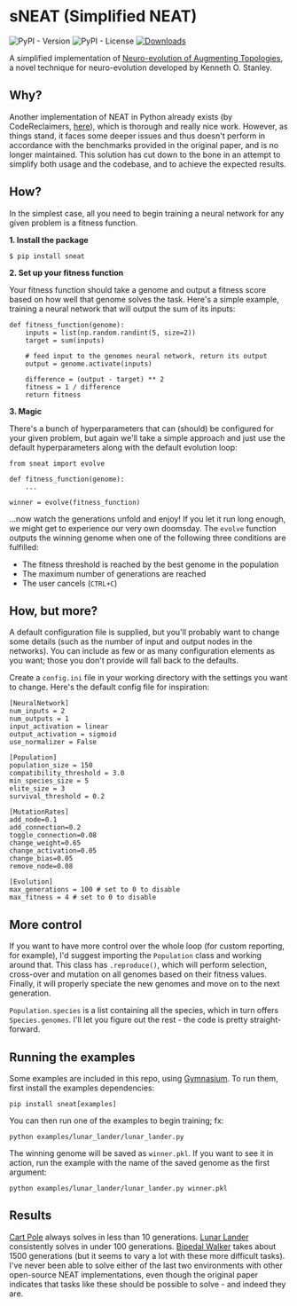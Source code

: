 # sNEAT (Simplified NEAT)

![PyPI - Version](https://img.shields.io/pypi/v/sneat)
![PyPI - License](https://img.shields.io/pypi/l/sneat)
[![Downloads](https://static.pepy.tech/badge/sneat)](https://pepy.tech/project/sneat)

A simplified implementation of [Neuro-evolution of Augmenting Topologies](https://nn.cs.utexas.edu/downloads/papers/stanley.ec02.pdf), a novel technique for neuro-evolution developed by Kenneth O. Stanley. 

## Why? 

Another implementation of NEAT in Python already exists (by CodeReclaimers, [here](https://github.com/CodeReclaimers/neat-python)), which is thorough and really nice work. However, as things stand, it faces some deeper issues and thus doesn't perform in accordance with the benchmarks provided in the original paper, and is no longer maintained. This solution has cut down to the bone in an attempt to simplify both usage and the codebase, and to achieve the expected results. 

## How? 

In the simplest case, all you need to begin training a neural network for any given problem is a fitness function. 

**1. Install the package**

`$ pip install sneat`

**2. Set up your fitness function**

Your fitness function should take a genome and output a fitness score based on how well that genome solves the task. 
Here's a simple example, training a neural network that will output the sum of its inputs:

```
def fitness_function(genome):
    inputs = list(np.random.randint(5, size=2))
    target = sum(inputs)

    # feed input to the genomes neural network, return its output
    output = genome.activate(inputs) 

    difference = (output - target) ** 2
    fitness = 1 / difference
    return fitness
```

**3. Magic**

There's a bunch of hyperparameters that can (should) be configured for your given problem, but again we'll take a simple approach and just use the default hyperparameters along with the default evolution loop:

```
from sneat import evolve

def fitness_function(genome):
    ...

winner = evolve(fitness_function)
```

...now watch the generations unfold and enjoy! If you let it run long enough, we might get to experience our very own doomsday. The `evolve` function outputs the winning genome when one of the following three conditions are fulfilled: 

- The fitness threshold is reached by the best genome in the population
- The maximum number of generations are reached
- The user cancels (`CTRL+C`)

## How, but more? 

A default configuration file is supplied, but you'll probably want to change some details (such as the number of input and output nodes in the networks). You can include as few or as many configuration elements as you want; those you don't provide will fall back to the defaults. 

Create a `config.ini` file in your working directory with the settings you want to change. Here's the default config file for inspiration: 

```
[NeuralNetwork]
num_inputs = 2
num_outputs = 1
input_activation = linear
output_activation = sigmoid
use_normalizer = False

[Population]
population_size = 150
compatibility_threshold = 3.0
min_species_size = 5
elite_size = 3
survival_threshold = 0.2

[MutationRates]
add_node=0.1
add_connection=0.2
toggle_connection=0.08
change_weight=0.65
change_activation=0.05
change_bias=0.05
remove_node=0.08

[Evolution]
max_generations = 100 # set to 0 to disable
max_fitness = 4 # set to 0 to disable
```

## More control

If you want to have more control over the whole loop (for custom reporting, for example), I'd suggest importing the `Population` class and working around that. This class has `.reproduce()`, which will perform selection, cross-over and mutation on all genomes based on their fitness values. Finally, it will properly speciate the new genomes and move on to the next generation. 

`Population.species` is a list containing all the species, which in turn offers `Species.genomes`. I'll let you figure out the rest - the code is pretty straight-forward. 

## Running the examples

Some examples are included in this repo, using [Gymnasium](https://gymnasium.farama.org/index.html#). To run them, first install the examples dependencies:

`pip install sneat[examples]`

You can then run one of the examples to begin training; fx:

`python examples/lunar_lander/lunar_lander.py`

The winning genome will be saved as `winner.pkl`. If you want to see it in action, run the example with the name of the saved genome as the first argument:

`python examples/lunar_lander/lunar_lander.py winner.pkl`

## Results

[Cart Pole](https://gymnasium.farama.org/environments/classic_control/cart_pole/) always solves in less than 10 generations. [Lunar Lander](https://gymnasium.farama.org/environments/box2d/lunar_lander/) consistently solves in under 100 generations. [Bipedal Walker](https://gymnasium.farama.org/environments/box2d/bipedal_walker/) takes about 1500 generations (but it seems to vary a lot with these more difficult tasks). I've never been able to solve either of the last two environments with other open-source NEAT implementations, even though the original paper indicates that tasks like these should be possible to solve - and indeed they are. 